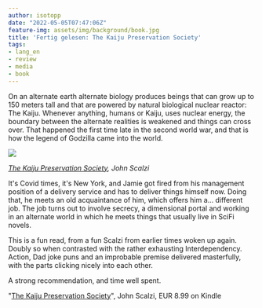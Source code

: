 ```yaml
---
author: isotopp
date: "2022-05-05T07:47:06Z"
feature-img: assets/img/background/book.jpg
title: 'Fertig gelesen: The Kaiju Preservation Society'
tags:
- lang_en
- review
- media
- book
---
```


On an alternate earth alternate biology produces beings that can grow up to 150 meters tall and that are powered by natural biological nuclear reactor: The Kaiju.
Whenever anything, humans or Kaiju, uses nuclear energy, the boundary between the alternate realities is weakened and things can cross over.
That happened the first time late in the second world war, and that is how the legend of Godzilla came into the world.

[![](/uploads/2022/05/kps.jpg)](https://www.amazon.de/-/en/John-Scalzi-ebook/dp/B09DD2DK5Z)

*[The Kaiju Preservation Society](https://www.amazon.de/-/en/John-Scalzi-ebook/dp/B09DD2DK5Z), John Scalzi*

It's Covid times, it's New York, and Jamie got fired from his management position of a delivery service and has to deliver things himself now.
Doing that, he meets an old acquaintance of him, which offers him a... different job.
The job turns out to involve secrecy, a dimensional portal and working in an alternate world in which he meets things that usually live in SciFi novels.

This is a fun read, from a fun Scalzi from earlier times woken up again.
Doubly so when contrasted with the rather exhausting Interdependency.
Action, Dad joke puns and an improbable premise delivered masterfully, with the parts clicking nicely into each other.

A strong recommendation, and time well spent.

"[The Kaiju Preservation Society](https://www.amazon.de/-/en/John-Scalzi-ebook/dp/B09DD2DK5Z)", John Scalzi, EUR 8.99 on Kindle
